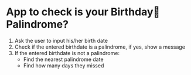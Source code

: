 # App to check is your Birthday🍰 Palindrome?

1. Ask the user to input his/her birth date
2. Check if the entered birthdate is a palindrome, if yes,   show a message
3. If the entered birthdate is not a palindrome:
    * Find the nearest palindrome date
    * Find how many days they missed